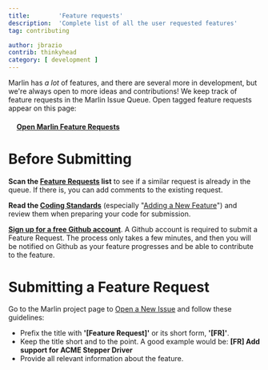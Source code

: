 ```yaml
---
title:        'Feature requests'
description:  'Complete list of all the user requested features'
tag: contributing

author: jbrazio
contrib: thinkyhead
category: [ development ]
---
```


<!-- ## About -->

Marlin has _a lot_ of features, and there are several more in development, but we're always open to more ideas and contributions! We keep track of feature requests in the Marlin Issue Queue. Open tagged feature requests appear on this page:

#### &nbsp;&nbsp;&nbsp;&nbsp; [Open Marlin Feature Requests](//github.com/MarlinFirmware/Marlin/labels/T%3A%20Feature%20Request)

# Before Submitting

**Scan the [Feature Requests](//github.com/MarlinFirmware/Marlin/labels/T%3A%20Feature%20Request) list** to see if a similar request is already in the queue. If there is, you can add comments to the existing request.

**Read the [Coding Standards](coding_standards.html)** (especially "[Adding a New Feature](coding_standards.html#adding-a-new-feature)") and review them when preparing your code for submission.

**[Sign up for a free Github account](//github.com/join)**. A Github account is required to submit a Feature Request. The process only takes a few minutes, and then you will be notified on Github as your feature progresses and be able to contribute to the feature.

# Submitting a Feature Request

Go to the Marlin project page to [Open a New Issue](//github.com/MarlinFirmware/Marlin/issues/new) and follow these guidelines:

- Prefix the title with **'[Feature Request]'** or its short form, **'[FR]'**.
- Keep the title short and to the point. A good example would be:
  **[FR] Add support for ACME Stepper Driver**
- Provide all relevant information about the feature.
